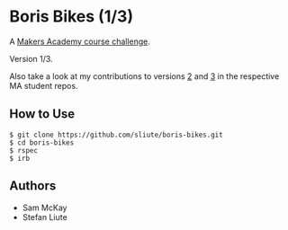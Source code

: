 # Boris Bikes (1/3)

A [Makers Academy course challenge](https://github.com/makersacademy).

Version 1/3.

Also take a look at my contributions to versions [2](https://github.com/Holden4/boris-bikes-day2) and [3](https://github.com/SerjeyD/Boris-Bikes-Friday) in the respective MA student repos.

## How to Use
```
$ git clone https://github.com/sliute/boris-bikes.git
$ cd boris-bikes
$ rspec
$ irb
```

## Authors

* Sam McKay
* Stefan Liute
